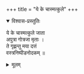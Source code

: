 +++
title = "ये के चास्मत्कुले"
+++

<details open><summary>विश्वास-प्रस्तुतिः</summary>

ये के चास्मत्कुले जाता  
अपुत्रा गोत्रजा मृताः ।  
ते गृह्णन्तु मया दत्तं  
वस्त्रनिष्पीडनोदकम् ॥
</details>

<details><summary>मूलम्</summary>

ये के चास्मत्कुले जाता अपुत्रा गोत्रजा मृताः ।  
ते गृह्णन्तु मया दत्तं वस्त्रनिष्पीडनोदकम् ॥
</details>
